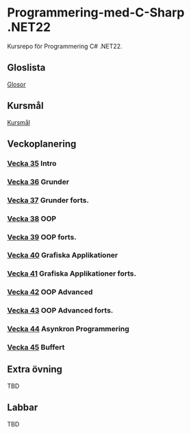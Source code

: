 # Programmering-med-C-Sharp .NET22
Kursrepo för Programmering C# .NET22.

## Gloslista
[Glosor](./assets/glossary.md)

## Kursmål
[Kursmål](./assets/Kursmål.md)

## Veckoplanering
### [Vecka 35](./assets/V35.md) Intro
### [Vecka 36](./assets/V36.md) Grunder
### [Vecka 37](./assets/V37.md) Grunder forts.
### [Vecka 38](./assets/V38.md) OOP
### [Vecka 39](./assets/V39.md) OOP forts.
### [Vecka 40](./assets/V40.md) Grafiska Applikationer
### [Vecka 41](./assets/V41.md) Grafiska Applikationer forts.
### [Vecka 42](./assets/V42.md) OOP Advanced
### [Vecka 43](./assets/V43.md) OOP Advanced forts.
### [Vecka 44](./assets/V44.md) Asynkron Programmering
### [Vecka 45](./assets/V45.md) Buffert

## Extra övning
TBD

## Labbar
TBD